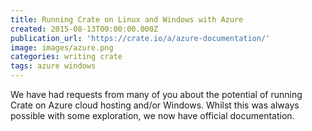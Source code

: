 ```yaml
---
title: Running Crate on Linux and Windows with Azure
created: 2015-08-13T00:00:00.000Z
publication_url: 'https://crate.io/a/azure-documentation/'
image: images/azure.png
categories: writing crate
tags: azure windows
---
```


We have had requests from many of you about the potential of running Crate on Azure cloud hosting and/or Windows. Whilst this was always possible with some exploration, we now have official documentation.
